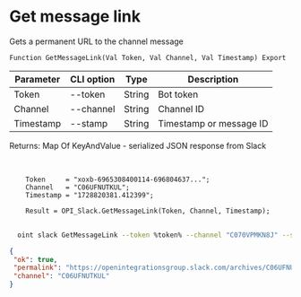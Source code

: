 ﻿---
sidebar_position: 6
---

# Get message link
 Gets a permanent URL to the channel message



`Function GetMessageLink(Val Token, Val Channel, Val Timestamp) Export`

  | Parameter | CLI option | Type | Description |
  |-|-|-|-|
  | Token | --token | String | Bot token |
  | Channel | --channel | String | Channel ID |
  | Timestamp | --stamp | String | Timestamp or message ID |

  
  Returns:  Map Of KeyAndValue - serialized JSON response from Slack

<br/>




```bsl title="Code example"
    Token     = "xoxb-6965308400114-696804637...";
    Channel   = "C06UFNUTKUL";
    Timestamp = "1728820381.412399";

    Result = OPI_Slack.GetMessageLink(Token, Channel, Timestamp);
```



```sh title="CLI command example"
    
  oint slack GetMessageLink --token %token% --channel "C070VPMKN8J" --stamp "1714146538.221929"

```

```json title="Result"
{
 "ok": true,
 "permalink": "https://openintegrationsgroup.slack.com/archives/C06UFNUTKUL/p1728454508757479",
 "channel": "C06UFNUTKUL"
}
```
